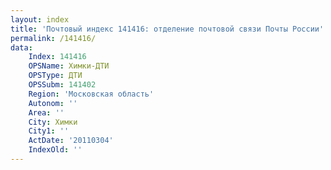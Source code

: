```yaml
---
layout: index
title: 'Почтовый индекс 141416: отделение почтовой связи Почты России'
permalink: /141416/
data:
    Index: 141416
    OPSName: Химки-ДТИ
    OPSType: ДТИ
    OPSSubm: 141402
    Region: 'Московская область'
    Autonom: ''
    Area: ''
    City: Химки
    City1: ''
    ActDate: '20110304'
    IndexOld: ''
---
```


